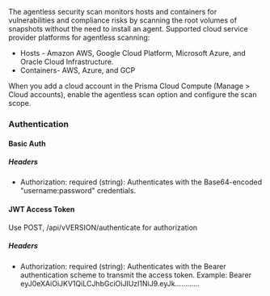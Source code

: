 The agentless security scan monitors hosts and containers for vulnerabilities and compliance risks by scanning the root volumes of snapshots without the need to install an agent. 
Supported cloud service provider platforms for agentless scanning:
* Hosts - Amazon AWS, Google Cloud Platform, Microsoft Azure, and Oracle Cloud Infrastructure. 
* Containers- AWS, Azure, and GCP

When you add a cloud account in the Prisma Cloud Compute (Manage > Cloud accounts), enable the agentless scan option and configure the scan scope.

### Authentication 

#### Basic Auth
##### Headers
 - Authorization: required (string): Authenticates with the Base64-encoded "username:password" credentials.

#### JWT Access Token
Use POST, /api/vVERSION/authenticate for authorization
##### Headers
 - Authorization: required (string): Authenticates with the Bearer authentication scheme to transmit the access token.
    Example:
    Bearer eyJ0eXAiOiJKV1QiLCJhbGciOiJIUzI1NiJ9.eyJk…………